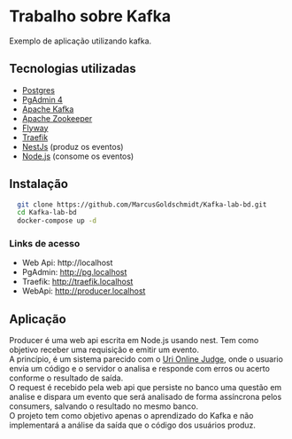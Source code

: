 # Trabalho sobre Kafka 

Exemplo de aplicação utilizando kafka.

## Tecnologias utilizadas

- [Postgres](https://www.postgresql.org/)
- [PgAdmin 4](https://www.pgadmin.org/)
- [Apache Kafka](http://kafka.apache.org/)
- [Apache Zookeeper](https://zookeeper.apache.org/)
- [Flyway](https://flywaydb.org/)
- [Traefik](https://traefik.io)
- [NestJs](https://nestjs.com/) (produz os eventos)
- [Node.js](https://nodejs.org/) (consome os eventos)

## Instalação

```bash
  git clone https://github.com/MarcusGoldschmidt/Kafka-lab-bd.git
  cd Kafka-lab-bd
  docker-compose up -d
```

### Links de acesso

- Web Api: http://localhost
- PgAdmin: http://pg.localhost
- Traefik: http://traefik.localhost
- WebApi: http://producer.localhost

## Aplicação

Producer é uma web api escrita em Node.js usando nest. Tem como objetivo receber uma requisição e emitir um evento.  
A princípio, é um sistema parecido com o [Uri Online Judge](https://www.urionlinejudge.com.br), onde o usuario envia um código e o servidor o analisa e responde com erros ou acerto conforme o resultado de saída.  
O request é recebido pela web api que persiste no banco uma questão em analise e dispara um evento que será analisado de forma assíncrona pelos consumers, salvando o resultado no mesmo banco.  
O projeto tem como objetivo apenas o aprendizado do Kafka e não implementará a análise da saída que o código dos usuários produz.  
